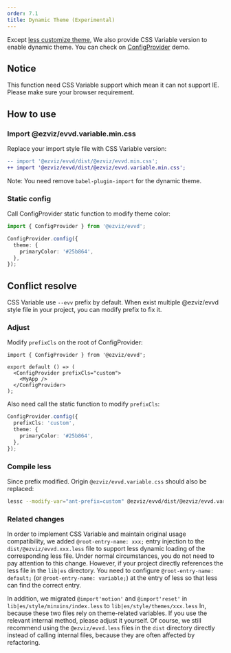 ```yaml
---
order: 7.1
title: Dynamic Theme (Experimental)
---
```


Except [less customize theme](/docs/react/customize-theme), We also provide CSS Variable version to enable dynamic theme. You can check on [ConfigProvider](/components/config-provider/#components-config-provider-demo-theme) demo.

## Notice

This function need CSS Variable support which mean it can not support IE. Please make sure your browser requirement.

## How to use

### Import @ezviz/evvd.variable.min.css

Replace your import style file with CSS Variable version:

```diff
-- import '@ezviz/evvd/dist/@ezviz/evvd.min.css';
++ import '@ezviz/evvd/dist/@ezviz/evvd.variable.min.css';
```

Note: You need remove `babel-plugin-import` for the dynamic theme.

### Static config

Call ConfigProvider static function to modify theme color:

```ts
import { ConfigProvider } from '@ezviz/evvd';

ConfigProvider.config({
  theme: {
    primaryColor: '#25b864',
  },
});
```

## Conflict resolve

CSS Variable use `--evv` prefix by default. When exist multiple @ezviz/evvd style file in your project, you can modify prefix to fix it.

### Adjust

Modify `prefixCls` on the root of ConfigProvider:

```tsx
import { ConfigProvider } from '@ezviz/evvd';

export default () => (
  <ConfigProvider prefixCls="custom">
    <MyApp />
  </ConfigProvider>
);
```

Also need call the static function to modify `prefixCls`:

```ts
ConfigProvider.config({
  prefixCls: 'custom',
  theme: {
    primaryColor: '#25b864',
  },
});
```

### Compile less

Since prefix modified. Origin `@ezviz/evvd.variable.css` should also be replaced:

```bash
lessc --modify-var="ant-prefix=custom" @ezviz/evvd/dist/@ezviz/evvd.variable.less modified.css
```

### Related changes

In order to implement CSS Variable and maintain original usage compatibility, we added `@root-entry-name: xxx;` entry injection to the `dist/@ezviz/evvd.xxx.less` file to support less dynamic loading of the corresponding less file. Under normal circumstances, you do not need to pay attention to this change. However, if your project directly references the less file in the `lib|es` directory. You need to configure `@root-entry-name: default;` (or `@root-entry-name: variable;`) at the entry of less so that less can find the correct entry.

In addition, we migrated `@import'motion'` and `@import'reset'` in `lib|es/style/minxins/index.less` to `lib|es/style/themes/xxx.less` In, because these two files rely on theme-related variables. If you use the relevant internal method, please adjust it yourself. Of course, we still recommend using the `@ezviz/evvd.less` files in the `dist` directory directly instead of calling internal files, because they are often affected by refactoring.
